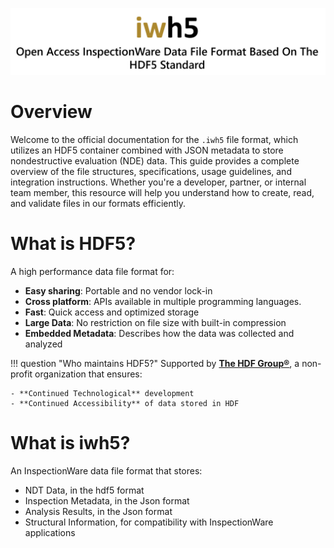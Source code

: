 ![IWH5 Title](assets/images/Graphics/iwh5-title.png)

# Overview

Welcome to the official documentation for the `.iwh5` file format, which utilizes an HDF5 container combined with JSON metadata to store nondestructive evaluation (NDE) data. This guide provides a complete overview of the file structures, specifications, usage guidelines, and integration instructions. Whether you're a developer, partner, or internal team member, this resource will help you understand how to create, read, and validate files in our formats efficiently.

# What is HDF5?

A high performance data file format for:

- **Easy sharing**: Portable and no vendor lock-in
- **Cross platform**: APIs available in multiple programming languages.
- **Fast**: Quick access and optimized storage
- **Large Data**: No restriction on file size with built-in compression
- **Embedded Metadata**: Describes how the data was collected and analyzed

!!! question "Who maintains HDF5?"
    Supported by [**The HDF Group®**](https://www.hdfgroup.org/), a non-profit organization that ensures:

    - **Continued Technological** development
    - **Continued Accessibility** of data stored in HDF

# What is iwh5?

An InspectionWare data file format that stores:

- NDT Data, in the hdf5 format  
- Inspection Metadata, in the Json format  
- Analysis Results, in the Json format  
- Structural Information, for compatibility with InspectionWare applications
